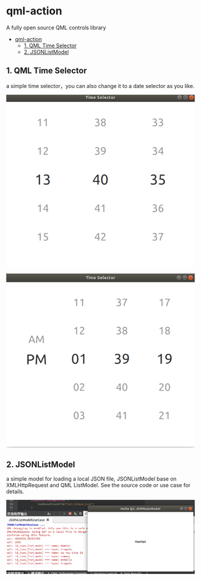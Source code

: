 # qml-action

A fully open source QML controls library

- [qml-action](#qml-action)
  - [1. QML Time Selector](#1-qml-time-selector)
  - [2. JSONListModel](#2-jsonlistmodel)

## 1. QML Time Selector

a  simple time selector，you can also change it to a date selector  as you like.

![Time Selector example 02](qml_controls_use_cases/result_images/time_selector_exam02.png)

![Time Selector example 01](qml_controls_use_cases/result_images/time_selector_exam01.png)

## 2. JSONListModel

a simple model for loading a local JSON file, JSONListModel base on XMLHttpRequest and QML ListModel. See the source code or use case for details.

![JSONListModel example](qml_controls_use_cases/result_images/json_list_model_exam.png)

